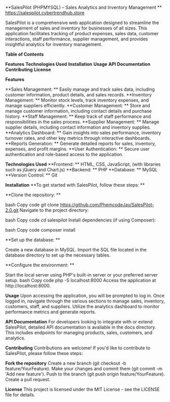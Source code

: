 **SalesPilot (PHPMYSQL) – Sales Analytics and Inventory Management **
https://salespilot.cybertrendhub.store

SalesPilot is a comprehensive web application designed to streamline the management of sales and inventory for businesses of all sizes. This application facilitates tracking of product expenses, sales data, customer interactions, staff performance, supplier management, and provides insightful analytics for inventory management.

**Table of Contents**

**Features**
**Technologies Used**
**Installation**
**Usage**
**API Documentation**
**Contributing**
**License**

**Features**

**Sales Management: **
Easily manage and track sales data, including customer information, product details, and sales records.
**Inventory Management: ** 
Monitor stock levels, track inventory expenses, and manage suppliers efficiently.
**Customer Management: ** 
Store and manage customer information, including contact details and purchase history.
**Staff Management: ** 
Keep track of staff performance and responsibilities in the sales process.
**Supplier Management: ** 
Manage supplier details, including contact information and inventory supplies.
**Analytics Dashboard: ** 
Gain insights into sales performance, inventory turnover rates, and other key metrics through interactive dashboards.
**Reports Generation: ** 
Generate detailed reports for sales, inventory, expenses, and profit margins.
**User Authentication: ** 
Secure user authentication and role-based access to the application.

**Technologies Used**
**Frontend: **
HTML, CSS, JavaScript, (with libraries such as jQuery and Chart.js)
**Backend: ** 
PHP
**Database: ** 
MySQL
**Version Control: ** 
Git


**Installation**
**To get started with SalesPilot, follow these steps: **

**Clone the repository: **

bash
Copy code
git clone https://github.com/PhemcodeJay/SalesPilot-2.0.git
Navigate to the project directory:

bash
Copy code
cd salespilot
Install dependencies (if using Composer):

bash
Copy code
composer install

**Set up the database: **

Create a new database in MySQL.
Import the SQL file located in the database directory to set up the necessary tables.

**Configure the environment: **

Start the local server using PHP's built-in server or your preferred server setup.
bash
Copy code
php -S localhost:8000
Access the application at http://localhost:8000.

**Usage**
Upon accessing the application, you will be prompted to log in.
Once logged in, navigate through the various sections to manage sales, inventory, customers, staff, and suppliers.
Utilize the analytics dashboard to monitor performance metrics and generate reports.

**API Documentation**
For developers looking to integrate with or extend SalesPilot, detailed API documentation is available in the docs directory. This includes endpoints for managing products, sales, customers, and analytics.

**Contributing**
Contributions are welcome! If you'd like to contribute to SalesPilot, please follow these steps:

**Fork the repository**
Create a new branch (git checkout -b feature/YourFeature).
Make your changes and commit them (git commit -m 'Add new feature').
Push to the branch (git push origin feature/YourFeature).
Create a pull request.

**License**
This project is licensed under the MIT License - see the LICENSE file for details.


